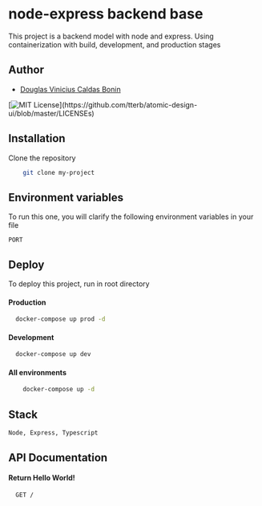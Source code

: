 
# node-express backend base

This project is a backend model with node and express. Using containerization with build, development, and production stages

## Author

- [Douglas Vinicius Caldas Bonin](https://www.github.com/DViniciusBonin)




[![MIT License](https://img.shields.io/apm/l/atomic-design-ui.svg?)](https://github.com/tterb/atomic-design-ui/blob/master/LICENSEs)
## Installation

Clone the repository
```bash
    git clone my-project
```


    
## Environment variables

To run this one, you will clarify the following environment variables in your file

`PORT`



## Deploy

To deploy this project, run in root directory

#### Production
```bash
  docker-compose up prod -d
```

#### Development
```bash
  docker-compose up dev
```

#### All environments
```bash
    docker-compose up -d
```

## Stack


    Node, Express, Typescript


## API Documentation

#### Return Hello World!
```http
  GET /
```

